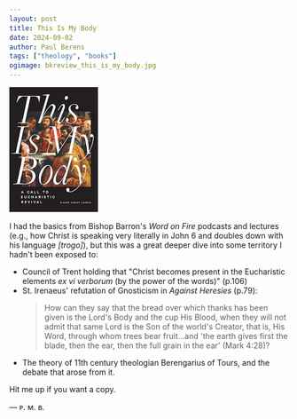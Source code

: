```yaml
---
layout: post
title: This Is My Body
date: 2024-09-02
author: Paul Berens
tags: ["theology", "books"]
ogimage: bkreview_this_is_my_body.jpg
---
```

<img src="/assets/og/bkreview_this_is_my_body.jpg" alt="This Is My Body by Bishop Robert Barron" style="width: 160px; height: auto;" />

I had the basics from Bishop Barron's *Word on Fire* podcasts and lectures (e.g., how Christ is speaking very literally in John 6 and doubles down with his language *[trogo]*), but this was a great deeper dive into some territory I hadn't been exposed to:
- Council of Trent holding that "Christ becomes present in the Eucharistic elements *ex vi verborum* (by the power of the words)" (p.106)
- St. Irenaeus' refutation of Gnosticism in *Against Heresies* (p.79):
	> How can they say that the bread over which thanks has been given is the Lord's Body and the cup His Blood, when they will not admit that same Lord is the Son of the world's Creator, that is, His Word, through whom trees bear fruit...and 'the earth gives first the blade, then the ear, then the full grain in the ear' (Mark 4:28)?
- The theory of 11th century theologian Berengarius of Tours, and the debate that arose from it.

Hit me up if you want a copy.

— ᴘ. ᴍ. ʙ.